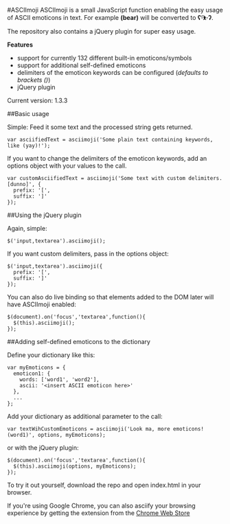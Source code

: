 #ASCIImoji
ASCIImoji is a small JavaScript function enabling the easy usage of ASCII emoticons in text.
For example **(bear)** will be converted to **ʕ·͡ᴥ·ʔ﻿**.

The repository also contains a jQuery plugin for super easy usage.

**Features**

* support for currently 132 different built-in emoticons/symbols
* support for additional self-defined emoticons
* delimiters of the emoticon keywords can be configured (*defaults to brackets ()*)
* jQuery plugin

Current version: 1.3.3

##Basic usage

Simple: Feed it some text and the processed string gets returned.

    var asciifiedText = asciimoji('Some plain text containing keywords, like (yay)!');

If you want to change the delimiters of the emoticon keywords, add an options object with your values to the call.

    var customAsciifiedText = asciimoji('Some text with custom delimiters. [dunno]', {
      prefix: '[',
      suffix: ']'
    });

##Using the jQuery plugin

Again, simple:

    $('input,textarea').asciimoji();

If you want custom delimiters, pass in the options object:

    $('input,textarea').asciimoji({
      prefix: '[',
      suffix: ']'
    });

You can also do live binding so that elements added to the DOM later will have ASCIImoji enabled:

    $(document).on('focus','textarea',function(){
      $(this).asciimoji();
    });

##Adding self-defined emoticons to the dictionary

Define your dictionary like this:

    var myEmoticons = {
      emoticon1: {
        words: ['word1', 'word2'],
        ascii: '<insert ASCII emoticon here>'
      },
      ...
    };

Add your dictionary as additional parameter to the call:

    var textWihCustomEmoticons = asciimoji('Look ma, more emoticons! (word1)', options, myEmoticons);

or with the jQuery plugin:

    $(document).on('focus','textarea',function(){
      $(this).asciimoji(options, myEmoticons);
    });


To try it out yourself, download the repo and open index.html in your browser.

If you're using Google Chrome, you can also asciify your browsing experience by getting the extension from the [Chrome Web Store](https://chrome.google.com/webstore/detail/asciimoji/pglkjdoamcojlfjbdeenodmpkjkgplik)